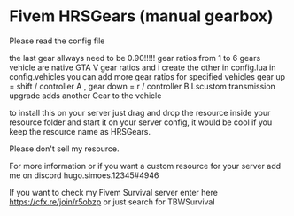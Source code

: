 # Fivem HRSGears (manual gearbox)

Please read the config file

the last gear allways need to be 0.90!!!!!
gear ratios from 1 to 6 gears vehicle are native GTA V gear ratios and i create the other
in config.lua in config.vehicles you can add more gear ratios for specified vehicles 
gear up = shift / controller A , gear down = r / controller B 
Lscustom transmission upgrade adds another Gear to the vehicle

to install this on your server just drag and drop the resource inside your resource folder and start it on your server config, it would be cool if you keep the resource name as HRSGears.

Please don't sell my resource.

For more information or if you want a custom resource for your server add me on discord 
hugo.simoes.12345#4946

If you want to check my Fivem Survival server enter here
https://cfx.re/join/r5obzp
or just search for TBWSurvival
